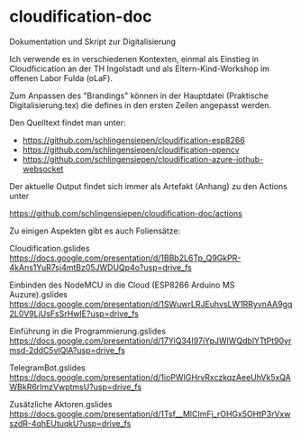 # cloudification-doc
Dokumentation und Skript zur Digitalisierung

Ich verwende es in verschiedenen Kontexten, einmal als Einstieg in Cloudficication an der TH Ingolstadt und als Eltern-Kind-Workshop im offenen Labor Fulda (oLaF).

Zum Anpassen des "Brandings" können in der Hauptdatei (Praktische Digitalisierung.tex) die defines in den ersten Zeilen angepasst werden.

Den Quelltext findet man unter:

- https://github.com/schlingensiepen/cloudification-esp8266
- https://github.com/schlingensiepen/cloudification-opencv
- https://github.com/schlingensiepen/cloudification-azure-iothub-websocket

Der aktuelle Output findet sich immer als Artefakt (Anhang) zu den Actions unter

https://github.com/schlingensiepen/cloudification-doc/actions


Zu einigen Aspekten gibt es auch Foliensätze:

Cloudification.gslides
https://docs.google.com/presentation/d/1BBb2L6Tp_Q9GkPR-4kAns1YuR7sj4mtBz05JWDUQp4o?usp=drive_fs

Einbinden des NodeMCU in die Cloud (ESP8266 Arduino MS Auzure).gslides
https://docs.google.com/presentation/d/1SWuwrLRJEuhvsLW1RRyvnAA9gq2L0V9LjUsFsSrHwIE?usp=drive_fs

Einführung in die Programmierung.gslides
https://docs.google.com/presentation/d/17YiQ34I97iYpJWlWQdblYTtPt90yrmsd-2ddC5vlQlA?usp=drive_fs

TelegramBot.gslides
https://docs.google.com/presentation/d/1ioPWIGHrvRxczkqzAeeUhVk5xQAWBkR6rImzVwptmsU?usp=drive_fs

Zusätzliche Aktoren.gslides
https://docs.google.com/presentation/d/1Tsf__MlCImFj_rOHGx5OHtP3rVxwszdR-4qhEUtuqkU?usp=drive_fs
